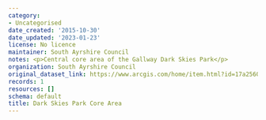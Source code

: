 ```yaml
---
category:
- Uncategorised
date_created: '2015-10-30'
date_updated: '2023-01-23'
license: No licence
maintainer: South Ayrshire Council
notes: <p>Central core area of the Gallway Dark Skies Park</p>
organization: South Ayrshire Council
original_dataset_link: https://www.arcgis.com/home/item.html?id=17a25600d18f42538dac2997aa6369fa
records: 1
resources: []
schema: default
title: Dark Skies Park Core Area
---
```

